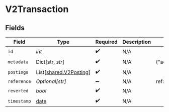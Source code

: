 # V2Transaction


## Fields

| Field                                                                | Type                                                                 | Required                                                             | Description                                                          | Example                                                              |
| -------------------------------------------------------------------- | -------------------------------------------------------------------- | -------------------------------------------------------------------- | -------------------------------------------------------------------- | -------------------------------------------------------------------- |
| `id`                                                                 | *int*                                                                | :heavy_check_mark:                                                   | N/A                                                                  |                                                                      |
| `metadata`                                                           | Dict[str, *str*]                                                     | :heavy_check_mark:                                                   | N/A                                                                  | {"admin":"true"}                                                     |
| `postings`                                                           | List[[shared.V2Posting](../../models/shared/v2posting.md)]           | :heavy_check_mark:                                                   | N/A                                                                  |                                                                      |
| `reference`                                                          | *Optional[str]*                                                      | :heavy_minus_sign:                                                   | N/A                                                                  | ref:001                                                              |
| `reverted`                                                           | *bool*                                                               | :heavy_check_mark:                                                   | N/A                                                                  |                                                                      |
| `timestamp`                                                          | [date](https://docs.python.org/3/library/datetime.html#date-objects) | :heavy_check_mark:                                                   | N/A                                                                  |                                                                      |
